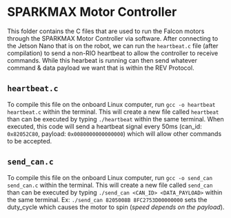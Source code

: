 # SPARKMAX Motor Controller
This folder contains the C files that are used to run the Falcon motors through the SPARKMAX Motor Controller via software. After connecting to the Jetson Nano that is on the robot, we can run the `heartbeat.c` file (after compilation) to send a non-RIO heartbeat to allow the controller to receive commands. While this hearbeat is running can then send whatever command & data payload we want that is within the REV Protocol.

## `heartbeat.c`
To compile this file on the onboard Linux computer, run `gcc -o heartbeat heartbeat.c` within the terminal. This will create a new file called `heartbeat` than can be executed by typing `./heartbeat` within the same terminal. When executed, this code will send a heartbeat signal every 50ms (can_id: `0x82052C80`, payload: `0x0080000000000000`) which will allow other commands to be accepted.

## `send_can.c`
To compile this file on the onboard Linux computer, run `gcc -o send_can send_can.c` within the terminal. This will create a new file called `send_can` than can be executed by typing `./send_can <CAN_ID> <DATA_PAYLOAD>` within the same terminal. Ex: `./send_can 8205008B 8FC2753D00000000` sets the duty_cycle which causes the motor to spin (_speed depends on the payload_).

